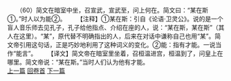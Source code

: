　　（60）简文在暗室中坐，召宣武，宣武至，问上何在。简文曰：“某在斯①。”时人以为能②。
　　【注释】①某在斯：引自《论语·卫灵公》。说的是一个盲人音乐师去见孔子，孔子给他指点、介绍在座的人，说：“某在斯，某在斯”（其人在这里）。“某”，原代替不明确指出的人，后来在对话中谦称自己也用“某”。简文帝引用这句话，正是巧妙地利用了这种词义的变化。②能：指有才能。一说当作“能言”。
　　【译文】简文帝在暗室里坐着，召桓温进宫，桓温到了，问皇上在哪里。简文帝说：“某在斯。”当时人们认为他有才能。
<br>[上一篇](02_059) [回卷首](02_000) [下一篇](02_061)
